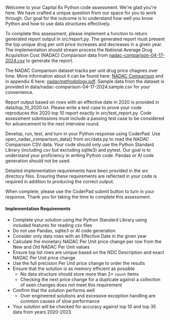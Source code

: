Welcome to your Capital Rx Python code assessment. We're glad you're here. We have crafted a unique question from our space for you to work through. Our goal for the outcome is to understand how well you know Python and how to use data structures effectively.

To complete this assessment, please implement a function to return generated report output in src/report.py. The generated report must present the top unique drug per unit price increases and decreases in a given year. The implementation should stream process the National Average Drug Acquisition Cost (NADAC) Comparison data from [nadac-comparison-04-17-2024.csv][1] to generate the report.

The NADAC Comparison dataset tracks per unit drug price chagnes over time. More information about it can be found here: [NADAC Comparison][2] and in appendix 6 here: [nadacmethodology.pdf][3]. Sample data from the dataset is provided in data/nadac-comparison-04-17-2024.sample.csv for your convenience.

Report output based on rows with an effective date in 2020 is provided in data/top_10_2020.txt. Please write a test case to prove your code reproduces this 2020 top 10 report exactly in src/test_report.py. Code assessment submissions must include a passing test case to be considered for advancement to the next interview round.

Develop, run, test, and turn in your Python response using CoderPad. Use open_nadac_comparison_data() from src/data.py to read the NADAC Comparison CSV data. Your code should only use the Python Standard Library (including csv but excluding sqlite3) and pytest. Our goal is to understand your proficiency in writing Python code. Pandas or AI code generation should not be used.

Detailed implementation requirements have been provided in the src directory files. Ensuring these requirements are reflected in your code is required in addition to producing the correct output.

When complete, please use the CoderPad submit button to turn in your response. Thank you for taking the time to complete this assessment.


[1]: https://download.medicaid.gov/data/nadac-comparison-04-17-2024.csv
[2]: https://data.medicaid.gov/dataset/a217613c-12bc-5137-8b3a-ada0e4dad1ff
[3]: https://www.medicaid.gov/medicaid-chip-program-information/by-topics/prescription-drugs/ful-nadac-downloads/nadacmethodology.pdf


#### Implementation Requirements
- Complete your solution using the Python Standard Library using included features for reading csv files
- Do not use Pandas, sqlite3 or AI code generation
- Consider only data rows with an Effective Date in the given year
- Calculate the monetary NADAC Per Unit price change per row from the New and Old NADAC Per Unit values
- Ensure top list rows are unique based on the NDC Description and exact NADAC Per Unit price change
- Use the full precision Per Unit price change to order the results
- Ensure that the solution is as memory efficient as possible
  - No data structure should store more than 2× ``count`` items
  - Checking the next price change for a duplicate against a collection of seen changes does not meet this requirement
- Confirm that the solution performs well
  - Over engineered solutions and excessive exception handling are common causes of slow performance
- Your solution will be checked for accuracy against top 10 and top 35 data from years 2020-2023